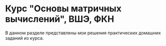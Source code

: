 # Курс "Основы матричных вычислений", ВШЭ, ФКН
В данном разделе представлены мои решения практических домашних заданий из курса.
